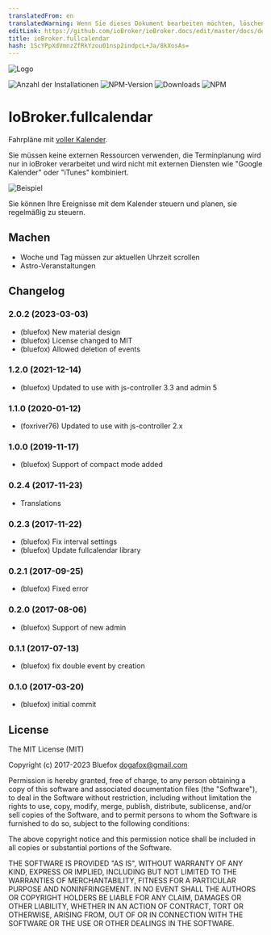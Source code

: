 ```yaml
---
translatedFrom: en
translatedWarning: Wenn Sie dieses Dokument bearbeiten möchten, löschen Sie bitte das Feld "translationsFrom". Andernfalls wird dieses Dokument automatisch erneut übersetzt
editLink: https://github.com/ioBroker/ioBroker.docs/edit/master/docs/de/adapterref/iobroker.fullcalendar/README.md
title: ioBroker.fullcalendar
hash: 1ScYPpXdVmnzZfRkYzou01nsp2indpcL+Ja/8kXosAs=
---
```

![Logo](../../../en/adapterref/iobroker.fullcalendar/admin/fullcalendar.png)

![Anzahl der Installationen](http://iobroker.live/badges/fullcalendar-stable.svg)
![NPM-Version](http://img.shields.io/npm/v/iobroker.fullcalendar.svg)
![Downloads](https://img.shields.io/npm/dm/iobroker.fullcalendar.svg)
![NPM](https://nodei.co/npm/iobroker.fullcalendar.png?downloads=true)

# IoBroker.fullcalendar
Fahrpläne mit [voller Kalender](https://fullcalendar.io).

Sie müssen keine externen Ressourcen verwenden, die Terminplanung wird nur in ioBroker verarbeitet und wird nicht mit externen Diensten wie "Google Kalender" oder "iTunes" kombiniert.

![Beispiel](../../../en/adapterref/iobroker.fullcalendar/img/example.png)

Sie können Ihre Ereignisse mit dem Kalender steuern und planen, sie regelmäßig zu steuern.

## Machen
- Woche und Tag müssen zur aktuellen Uhrzeit scrollen
- Astro-Veranstaltungen

<!-- Platzhalter für die nächste Version (am Zeilenanfang):

### **IN ARBEIT** -->

## Changelog
### 2.0.2 (2023-03-03)
* (bluefox) New material design
* (bluefox) License changed to MIT
* (bluefox) Allowed deletion of events

### 1.2.0 (2021-12-14)
* (bluefox) Updated to use with js-controller 3.3 and admin 5

### 1.1.0 (2020-01-12)
* (foxriver76) Updated to use with js-controller 2.x

### 1.0.0 (2019-11-17)
* (bluefox) Support of compact mode added

### 0.2.4 (2017-11-23)
* Translations

### 0.2.3 (2017-11-22)
* (bluefox) Fix interval settings
* (bluefox) Update fullcalendar library

### 0.2.1 (2017-09-25)
* (bluefox) Fixed error

### 0.2.0 (2017-08-06)
* (bluefox) Support of new admin

### 0.1.1 (2017-07-13)
* (bluefox) fix double event by creation

### 0.1.0 (2017-03-20)
* (bluefox) initial commit

## License
The MIT License (MIT)

Copyright (c) 2017-2023 Bluefox <dogafox@gmail.com>

Permission is hereby granted, free of charge, to any person obtaining a copy
of this software and associated documentation files (the "Software"), to deal
in the Software without restriction, including without limitation the rights
to use, copy, modify, merge, publish, distribute, sublicense, and/or sell
copies of the Software, and to permit persons to whom the Software is
furnished to do so, subject to the following conditions:

The above copyright notice and this permission notice shall be included in
all copies or substantial portions of the Software.

THE SOFTWARE IS PROVIDED "AS IS", WITHOUT WARRANTY OF ANY KIND, EXPRESS OR
IMPLIED, INCLUDING BUT NOT LIMITED TO THE WARRANTIES OF MERCHANTABILITY,
FITNESS FOR A PARTICULAR PURPOSE AND NONINFRINGEMENT. IN NO EVENT SHALL THE
AUTHORS OR COPYRIGHT HOLDERS BE LIABLE FOR ANY CLAIM, DAMAGES OR OTHER
LIABILITY, WHETHER IN AN ACTION OF CONTRACT, TORT OR OTHERWISE, ARISING FROM,
OUT OF OR IN CONNECTION WITH THE SOFTWARE OR THE USE OR OTHER DEALINGS IN
THE SOFTWARE.